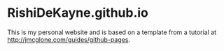 RishiDeKayne.github.io
=====================
This is my personal website and is based on a template from a tutorial at <http://jmcglone.com/guides/github-pages>. 

